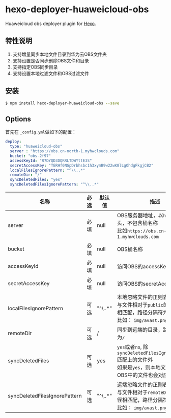 # hexo-deployer-huaweicloud-obs

Huaweicloud obs deployer plugin for [Hexo](http://hexo.io/).

## 特性说明

1. 支持增量同步本地文件目录到华为云OBS文件夹
1. 支持设置是否同步删除OBS文件和目录
1. 支持指定OBS同步目录
1. 支持设置本地过滤文件和OBS过滤文件

## 安装

``` bash
$ npm install hexo-deployer-huaweicloud-obs --save
```

## Options

首先在 `_config.yml`做如下的配置：

``` yaml
deploy:
  type: "huaweicloud-obs"
  server : "https://obs.cn-north-1.myhwclouds.com"
  bucket: "obs-2f97"
  accessKeyId: "R7DYQD3DQRRLTDWYttE3S"
  secretAccessKey: "TERHf0NGpDrbhsbc1h3xymB9w22wK8lLgOhdgFkgjCB2"
  localFilesIgnorePattern: "^\\..*"
  remoteDir: "/"
  syncDeletedFiles: "yes"
  syncDeletedFilesIgnorePattern: "^\\..*"
```

| 名称 | 必选 | 默认值 | 描述 |
| -- | -- | -- |-- |
| server | 必填 | null | OBS服务器地址，以`https://`开头，不包含桶名称 <br>比如`https://obs.cn-north-1.myhwclouds.com` |
| bucket |必填 | null | OBS桶名称 |
| accessKeyId | 必填 | null | 访问OBS的accessKeyId |
| secretAccessKey | 必填 | null | 访问OBS的secretAccessKey |
| localFilesIgnorePattern | 可选 | "^\\..*" | 本地忽略文件的正则表达式 <br>与文件相对于`public`的相对路径相匹配，路径分隔符为`/` <br> 比如： `img/avast.png` |
| remoteDir | 可选 | / | 同步到远端的目录，路径分隔符为`/` |
| syncDeletedFiles | 可选 | yes | `yes`或者`no`, 除`syncDeletedFilesIgnorePattern`匹配上的文件外 <br>如果是`yes`，则本地文件删除后，OBS中的文件也会对应删除 |
| syncDeletedFilesIgnorePattern | 可选 | "^\\..*" | 远端忽略文件的正则表达式 <br>与文件相对于`remoteDir`的相对路径相匹配，路径分隔符为`/` <br> 比如： `img/avast.png` |
